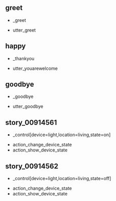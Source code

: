 ## greet
* _greet
 - utter_greet
## happy
* _thankyou
 - utter_youarewelcome
## goodbye
* _goodbye
 - utter_goodbye
## story_00914561
* _control[device=light,location=living,state=on]
 - action_change_device_state
 - action_show_device_state
## story_00914562
* _control[device=light,location=living,state=off]
 - action_change_device_state
 - action_show_device_state
